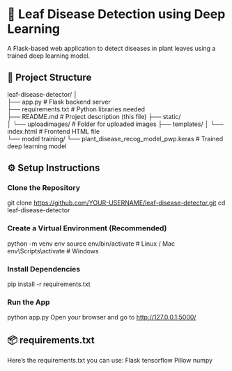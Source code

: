 # 🌿 Leaf Disease Detection using Deep Learning
A Flask-based web application to detect diseases in plant leaves using a trained deep learning model.
## 📂 Project Structure
leaf-disease-detector/
   │            
   ├── app.py                  # Flask backend server  
   ├── requirements.txt        # Python libraries needed  
   ├── README.md                # Project description (this file) 
   ├── static/  
   │   └── uploadimages/        # Folder for uploaded images 
   ├── templates/
   │   └── index.html           # Frontend HTML file     
   └── model training/ 
      └── plant_disease_recog_model_pwp.keras  # Trained deep learning model  

## ⚙️ Setup Instructions
### Clone the Repository
git clone https://github.com/YOUR-USERNAME/leaf-disease-detector.git
cd leaf-disease-detector
### Create a Virtual Environment (Recommended)
python -m venv env
source env/bin/activate  # Linux / Mac
env\Scripts\activate     # Windows
### Install Dependencies
pip install -r requirements.txt
### Run the App
python app.py
Open your browser and go to http://127.0.0.1:5000/
## 📦 requirements.txt
Here’s the requirements.txt you can use:
Flask
tensorflow
Pillow
numpy

